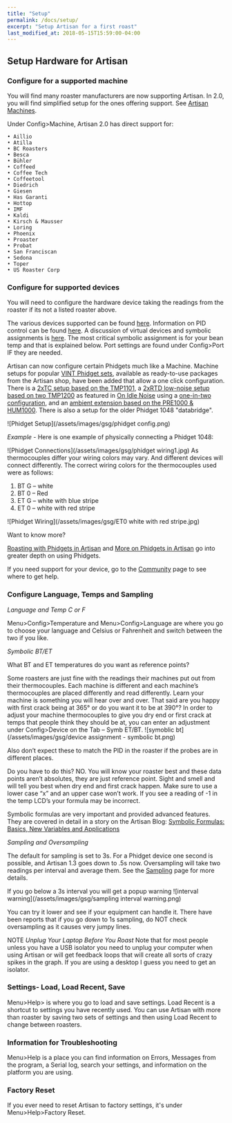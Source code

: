 ```yaml
---
title: "Setup"
permalink: /docs/setup/
excerpt: "Setup Artisan for a first roast"
last_modified_at: 2018-05-15T15:59:00-04:00
---
```


## Setup Hardware for Artisan

### Configure for a supported machine

You will find many roaster manufacturers are now supporting Artisan.  In 2.0, you will find simplified setup for the ones offering support.  See [Artisan Machines](https://artisan-scope.org/machines/).

Under Config>Machine, Artisan 2.0 has direct support for:

	• Aillio
	• Atilla
	• BC Roasters
	• Besca
	• Bühler
	• Coffeed
	• Coffee Tech
	• Coffeetool
	• Diedrich
	• Giesen
	• Has Garanti
	• Hottop
	• IMF
	• Kaldi
	• Kirsch & Mausser
	• Loring
	• Phoenix
	• Proaster
	• Probat
	• San Franciscan
	• Sedona
	• Toper
	• US Roaster Corp

### Configure for supported devices

You will need to configure the hardware device taking the readings from the roaster if its not a listed roaster above. 

The various devices supported can be found [here](https://artisan-roasterscope.blogspot.com/2013/06/device-selection.html). Information on PID control can be found [here](https://artisan-roasterscope.blogspot.com/2016/11/pid-control.html).  A discussion of virtual devices and symbolic assignments is [here](https://artisan-roasterscope.blogspot.com/2014/04/virtual-devices-and-symbolic-assignments.html). The most critical symbolic assignment is for your bean temp and that is explained below.
Port settings are found under Config>Port IF they are needed.

Artisan can now configure certain Phidgets much like a Machine. Machine setups for popular [VINT Phidget sets](https://artisan-scope.org/devices/phidget-sets/), available as ready-to-use packages from the Artisan shop, have been added that allow a one click configuration. There is a [2xTC setup based on the TMP1101](https://artisan-scope.org/phidgets/2x-tc-set/), a [2xRTD low-noise setup based on two TMP1200](https://artisan-scope.org/phidgets/2x-rtd-set/) as featured in [On Idle Noise](https://artisan-roasterscope.blogspot.com/2019/03/on-idle-noise.html) using a [one-in-two configuration](https://artisan-roasterscope.blogspot.com/2019/11/symbolic-formulas-basics-new-variables.html#one-in-two), and an [ambient extension based on the PRE1000 & HUM1000](https://artisan-scope.org/phidgets/ambient-extension/). There is also a setup for the older Phidget 1048 "databridge".

![Phidget Setup](/assets/images/gsg/phidget config.png)

*Example* - Here is one example of physically connecting a Phidget 1048:

![Phidget Connections](/assets/images/gsg/phidget wiring1.jpg) As thermocouples differ your wiring colors may vary.  And different devices will connect differently.
The correct wiring colors for the thermocouples used were as follows:

1. BT G – white
2. BT 0 – Red
3. ET G – white with blue stripe
4. ET 0 – white with red stripe


![Phidget Wiring](/assets/images/gsg/ET0 white with red stripe.jpg)


Want to know more?

[Roasting with Phidgets in Artisan](https://artisan-roasterscope.blogspot.com/2017/12/roasting-with-phidgets.html) and [More on Phidgets in Artisan](https://artisan-roasterscope.blogspot.de/2017/12/more-phidgets.html) go into greater depth on using Phidgets.  

If you need support for your device, go to the [Community](https://artisan-scope.org/docs/community/) page to see where to get help.  


### Configure Language, Temps and Sampling

*Language and Temp C or F*

Menu>Config>Temperature and Menu>Config>Language are where you go to choose your language and Celsius or Fahrenheit and switch between the two if you like.  

*Symbolic BT/ET*

What BT and ET temperatures do you want as reference points?  

Some roasters are just fine with the readings their machines put out from their thermocouples.  Each machine is different and each machine’s thermocouples are placed differently and read differently.  Learn your machine is something you will hear over and over.  That said are you happy with first crack being at 365° or do you want it to be at 390°?  In order to adjust your machine thermocouples to give you dry end or first crack at temps that people think they should be at, you can enter an adjustment under Config>Device on the Tab – Symb ET/BT.  ![symoblic bt](/assets/images/gsg/device assignment - symbolic bt.png)

Also don’t expect these to match the PID in the roaster if the probes are in different places.

Do you have to do this? NO.    You will know your roaster best and these data points aren’t absolutes, they are just reference point.  Sight and smell and will tell you best when dry end and first crack happen.  Make sure to use a lower case “x” and an upper case won’t work.  If you see a reading of -1 in the temp LCD’s your formula may be incorrect.

Symbolic formulas are very important and provided advanced features.  They are covered in detail in a story on the Artisan Blog:
[Symbolic Formulas: Basics, New Variables and Applications](https://artisan-roasterscope.blogspot.com/2019/11/symbolic-formulas-basics-new-variables.html)

*Sampling and Oversampling*

The default for sampling is set to 3s.  For a Phidget device one second is possible, and Artisan 1.3 goes down to .5s now.  Oversampling will take two readings per interval and average them.  See the [Sampling](https://artisan-scope.org/docs/sampling/) page for more details.  

If you go below a 3s interval you will get a popup warning ![interval warning](/assets/images/gsg/sampling interval warning.png)


You can try it lower and see if your equipment can handle it.  There have been reports that if you go down to 1s sampling, do NOT check oversampling as it causes very jumpy lines.  



NOTE *Unplug Your Laptop Before You Roast*
Note that for most people unless you have a USB isolator you need to unplug your computer when using Artisan or will get feedback loops that will create all sorts of crazy spikes in the graph.  If you are using a desktop I guess you need to get an isolator.  

### Settings- Load, Load Recent, Save

Menu>Help> is where you go to load and save settings.  Load Recent is a shortcut to settings you have recently used. You can use Artisan with more than roaster by saving two sets of settings and then using Load Recent to change between roasters.   

### Information for Troubleshooting

Menu>Help is a place you can find information on Errors, Messages from the program, a Serial log, search your settings, and information on the platform you are using.  

### Factory Reset

If you ever need to reset Artisan to factory settings, it's under Menu>Help>Factory Reset.  
